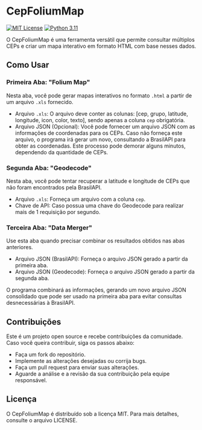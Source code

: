 # CepFoliumMap

[![MIT License](https://img.shields.io/github/license/viniciusccosta/clipbarcode)](https://choosealicense.com/licenses/mit/)
[![Python 3.11](https://img.shields.io/badge/Python-3.11-blue)](https://www.python.org/downloads/release/python-3110/)

O CepFoliumMap é uma ferramenta versátil que permite consultar múltiplos CEPs e criar um mapa interativo em formato HTML com base nesses dados.

## Como Usar

### Primeira Aba: "Folium Map"

Nesta aba, você pode gerar mapas interativos no formato `.html` a partir de um arquivo `.xls` fornecido.

- Arquivo `.xls`: O arquivo deve conter as colunas: [cep, grupo, latitude, longitude, icon, color, texto], sendo apenas a coluna `cep` obrigatória.
- Arquivo JSON (Opcional): Você pode fornecer um arquivo JSON com as informações de coordenadas para os CEPs. Caso não forneça este arquivo, o programa irá gerar um novo, consultando a BrasilAPI para obter as coordenadas. Este processo pode demorar alguns minutos, dependendo da quantidade de CEPs.

### Segunda Aba: "Geodecode"

Nesta aba, você pode tentar recuperar a latitude e longitude de CEPs que não foram encontrados pela BrasilAPI.

- Arquivo `.xls`: Forneça um arquivo com a coluna `cep`.
- Chave de API: Caso possua uma chave do Geodecode para realizar mais de 1 requisição por segundo.

### Terceira Aba: "Data Merger"

Use esta aba quando precisar combinar os resultados obtidos nas abas anteriores.

- Arquivo JSON (BrasilAPI): Forneça o arquivo JSON gerado a partir da primeira aba.
- Arquivo JSON (Geodecode): Forneça o arquivo JSON gerado a partir da segunda aba.

O programa combinará as informações, gerando um novo arquivo JSON consolidado que pode ser usado na primeira aba para evitar consultas desnecessárias à BrasilAPI.

## Contribuições

Este é um projeto open source e recebe contribuições da comunidade. Caso você queira contribuir, siga os passos abaixo:

- Faça um fork do repositório.
- Implemente as alterações desejadas ou corrija bugs.
- Faça um pull request para enviar suas alterações.
- Aguarde a análise e a revisão da sua contribuição pela equipe responsável.

## Licença

O CepFoliumMap é distribuído sob a licença MIT. Para mais detalhes, consulte o arquivo LICENSE.
